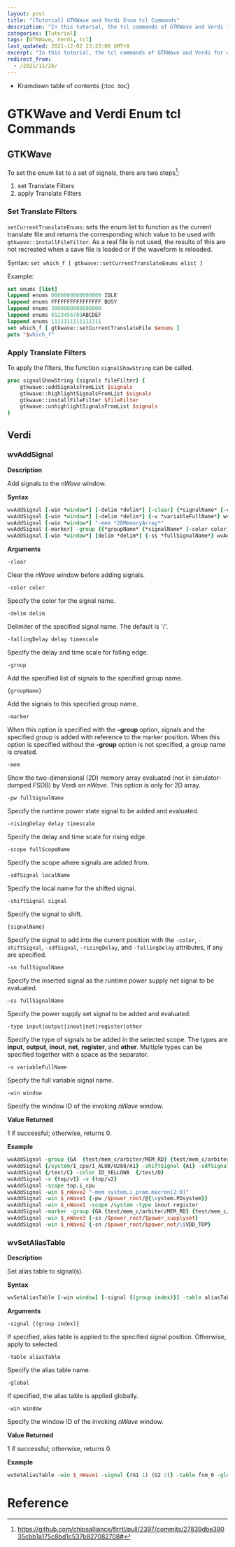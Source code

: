 ```yaml
---
layout: post
title: "[Tutorial] GTKWave and Verdi Enum tcl Commands"
description: "In this tutorial, the tcl commands of GTKWave and Verdi for displaying enum are introduced."
categories: [Tutorial]
tags: [GTKWave, Verdi, tcl]
last_updated: 2021-12-02 23:23:00 GMT+8
excerpt: "In this tutorial, the tcl commands of GTKWave and Verdi for displaying enum are introduced."
redirect_from:
  - /2021/11/26/
---
```


* Kramdown table of contents
{:toc .toc}
# GTKWave and Verdi Enum tcl Commands

## GTKWave

To set the enum list to a set of signals, there are two steps[^1]:

1. set Translate Filters
2. apply Translate Filters

### Set Translate Filters

`setCurrentTranslateEnums`: sets the enum list to function as the current translate file and returns the corresponding which value to be used with `gtkwave::installFileFilter`. As a real file is not used, the results of this are not recreated when a save file is loaded or if the waveform is reloaded.

Syntax: `set which_f [ gtkwave::setCurrentTranslateEnums elist ]`

Example:

```tcl
set enums [list]
lappend enums 0000000000000000 IDLE 
lappend enums FFFFFFFFFFFFFFFF BUSY
lappend enums 3000000000000000
lappend enums 0123456789ABCDEF
lappend enums 1111111111111111
set which_f [ gtkwave::setCurrentTranslateFile $enums ]
puts "$which_f"
```

### Apply Translate Filters

To apply the filters, the function `signalShowString` can be called.

```tcl
proc signalShowString {signals fileFilter} {
    gtkwave::addSignalsFromList $signals
    gtkwave::highlightSignalsFromList $signals
    gtkwave::installFileFilter $fileFilter
    gtkwave::unhighlightSignalsFromList $signals
}
```

## Verdi


### **wvAddSignal**

**Description**

Add signals to the *nWave* window. 

**Syntax**

```tcl
wvAddSignal [-win *window*] [-delim *delim*] [-clear] {*signalName* [-color *color*] | [-shiftSignal *signal*] [-sdfSignal *localName*] [-risingDelay *delay timescale* -fallingDelay *delay timescale*]} | {-group {*groupName* {*signalName* [-color *color*]}}} [-scope *scopeName*]
wvAddSignal [-win *window*] [-delim *delim*] {-v *variableFullName*} wvAddSignal [-win *window*] [-delim delim] {-pw *fullSignalName*} wvAddSignal [-win *window*] [-delim *delim*] -scope *fullScopeName* wvAddSignal [-win *window*] [-delim *delim*] -scope *fullScopeName* [-type input|output|inout|net|register|other]
wvAddSignal [-win *window*] "-mem *2DMemoryArray*"
wvAddSignal [-marker] -group {{*groupName* {*signalName* [-color color]}}} [-scope *scopeName*]
wvAddSignal [-win *window*] [delim *delim*] {-ss *fullSignalName*} wvAddSignal [-win *window*] [delim *delim*] {-sn *fullSignalName*}
```

**Arguments**

`-clear`

  Clear the *nWave* window before adding signals. 

`-color color`

  Specify the color for the signal name.

`-delim delim `

  Delimiter of the specified signal name. The default is '/'.

`-fallingDelay delay timescale `

  Specify the delay and time scale for falling edge.

`-group`

  Add the specified list of signals to the specified group name.

`{groupName}`

  Add the signals to this specified group name.

`-marker`

When this option is specified with the **-group** option, signals and the specified group is added with reference to the marker position. When this option is specified without the **-group** option is not specified, a group name is created.

`-mem`

Show the two-dimensional (2D) memory array evaluated (not in simulator-dumped FSDB) by Verdi on *nWave*. This option is only for 2D array.

`-pw fullSignalName`

Specify the runtime power state signal to be added and evaluated.

`-risingDelay delay timescale`

Specify the delay and time scale for rising edge.

`-scope fullScopeName`

Specify the scope where signals are added from.

`-sdfSignal localName`

Specify the local name for the shifted signal.

`-shiftSignal signal` 

Specify the signal to shift.

`{signalName}`

Specify the signal to add into the current position with the `-color`, `-shiftSignal`, `-sdfSignal`, `-risingDelay`, and `-fallingDelay` attributes, if any are specified.

`-sn fullSignalName `

Specify the inserted signal as the runtime power supply net signal to be evaluated.

`–ss fullSignalName`

Specify the power supply set signal to be added and evaluated.

`-type input|output|inout|net|register|other`

Specify the type of signals to be added in the selected scope. The types are **input**, **output**, **inout**, **net**, **register**, and **other**. Multiple types can be specified together with a space as the separator.

`-v variableFullName`

Specify the full variable signal name.

`-win window`

Specify the window ID of the invoking *nWave* window.

**Value Returned**

1 if successful; otherwise, returns 0.

**Example**

```tcl
wvAddSignal -group {GA  {test/mem_c/arbiter/MEM_RD} {test/mem_c/arbiter/MEM}} {GB {/test/A} {/test/B}}
wvAddSignal {/system/I_cpu/I_ALUB/U288/A1} -shiftSignal {A1} -sdfSignal {U288.A1} -risingDelay 28.0 1p -fallingDelay 2.00 1p
wvAddSignal {/test/C} -color ID_YELLOW8  {/test/D}
wvAddSignal -v {top/v1} -v {top/v2}
wvAddSignal -scope top.i_cpu
wvAddSignal -win $_nWave2 "-mem system.i_pram.macron[2:0]"
wvAddSignal -win $_nWave3 {-pw /$power_root/@{\system.PDsystem}}
wvAddSignal -win $_nWave1 -scope /system -type inout register
wvAddSignal -marker -group {GA {test/mem_c/arbiter/MEM_RD} {test/mem_c/arbiter/MEM}} {GB {/test/A} {/test/B}}
wvAddSignal -win $_nWave3 {-ss /$power_root/$power_supplyset}
wvAddSignal -win $_nWave2 {-sn /$power_root/$power_net/\$VDD_TOP}
```

### **wvSetAliasTable**

**Description**

Set alias table to signal(s).

**Syntax**

```tcl
wvSetAliasTable [-win window] [-signal {(group index)}] -table aliasTable [-global]
```

**Arguments**

`-signal {(group index)}`

  If specified, alias table is applied to the specified signal position. Otherwise, apply to selected.

`-table aliasTable `

  Specify the alias table name.

`-global`

  If specified, the alias table is applied globally.

`-win window `

  Specify the window ID of the invoking *nWave* window.

**Value Returned**

1 if successful; otherwise, returns 0.

**Example**

```tcl
wvSetAliasTable -win $_nWave1 -signal {(G1 1) (G2 2)} -table fsm_0 -global
```

# Reference

[^1]: https://github.com/chipsalliance/firrtl/pull/2397/commits/27839dbe39035cbb1a175c8bd1c537b827082708#
